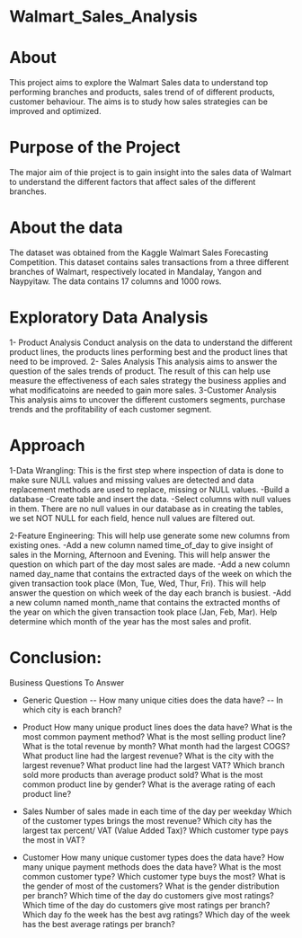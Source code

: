 # Walmart_Sales_Analysis
#  About
This project aims to explore the Walmart Sales data to understand top performing branches and products, sales trend of of different products, customer behaviour. The aims is to study how sales strategies can be improved and optimized.

# Purpose of the Project
The major aim of thie project is to gain insight into the sales data of Walmart to understand the different factors that affect sales of the different branches.
# About the data 
The dataset was obtained from the Kaggle Walmart Sales Forecasting Competition. This dataset contains sales transactions from a three different branches of Walmart, respectively located in Mandalay, Yangon and Naypyitaw. The data contains 17 columns and 1000 rows.

# Exploratory Data Analysis

1- Product Analysis
Conduct analysis on the data to understand the different product lines, the products lines performing best and the product lines that need to be improved.
2- Sales Analysis
This analysis aims to answer the question of the sales trends of product. The result of this can help use measure the effectiveness of each sales strategy the business applies and what modificatoins are needed to gain more sales.
3-Customer Analysis
This analysis aims to uncover the different customers segments, purchase trends and the profitability of each customer segment.

# Approach 
1-Data Wrangling:
This is the first step where inspection of data is done to make sure NULL values and missing values are detected and data replacement methods are used to replace, missing or NULL values.
-Build a database
-Create table and insert the data.
-Select columns with null values in them. There are no null values in our database as in creating the tables, we set NOT NULL for each field, hence null values are filtered out.

2-Feature Engineering:
This will help use generate some new columns from existing ones.
-Add a new column named time_of_day to give insight of sales in the Morning, Afternoon and Evening. This will help answer the question on which part of the day most sales are made.
-Add a new column named day_name that contains the extracted days of the week on which the given transaction took place (Mon, Tue, Wed, Thur, Fri). This will help answer the question on which week of the day each branch is busiest.
-Add a new column named month_name that contains the extracted months of the year on which the given transaction took place (Jan, Feb, Mar). Help determine which month of the year has the most sales and profit.

# Conclusion:
Business Questions To Answer
- Generic Question
-- How many unique cities does the data have?
-- In which city is each branch?

- Product
How many unique product lines does the data have?
What is the most common payment method?
What is the most selling product line?
What is the total revenue by month?
What month had the largest COGS?
What product line had the largest revenue?
What is the city with the largest revenue?
What product line had the largest VAT?
Which branch sold more products than average product sold?
What is the most common product line by gender?
What is the average rating of each product line?

- Sales
Number of sales made in each time of the day per weekday
Which of the customer types brings the most revenue?
Which city has the largest tax percent/ VAT (Value Added Tax)?
Which customer type pays the most in VAT?

- Customer
How many unique customer types does the data have?
How many unique payment methods does the data have?
What is the most common customer type?
Which customer type buys the most?
What is the gender of most of the customers?
What is the gender distribution per branch?
Which time of the day do customers give most ratings?
Which time of the day do customers give most ratings per branch?
Which day fo the week has the best avg ratings?
Which day of the week has the best average ratings per branch?


